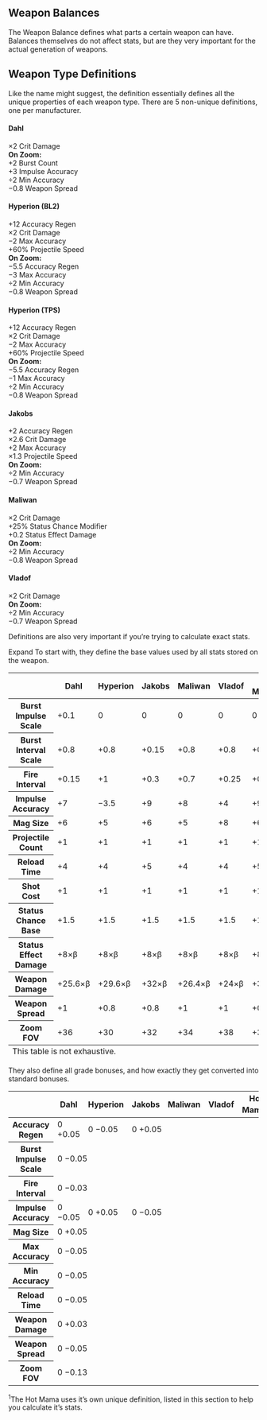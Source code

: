 ## Weapon Balances

The Weapon Balance defines what parts a certain weapon can have. Balances themselves do not affect stats, but are they very important for the actual generation of weapons.

## Weapon Type Definitions

Like the name might suggest, the definition essentially defines all the unique properties of each weapon type. There are 5 non-unique definitions, one per manufacturer.

#### Dahl

×2 Crit Damage  
**On Zoom:**  
+2 Burst Count  
+3 Impulse Accuracy  
÷2 Min Accuracy  
−0.8 Weapon Spread

#### Hyperion (BL2)

+12 Accuracy Regen  
×2 Crit Damage  
−2 Max Accuracy  
+60% Projectile Speed  
**On Zoom:**  
−5.5 Accuracy Regen  
−3 Max Accuracy  
÷2 Min Accuracy  
−0.8 Weapon Spread

#### Hyperion (TPS)

+12 Accuracy Regen  
×2 Crit Damage  
−2 Max Accuracy  
+60% Projectile Speed  
**On Zoom:**  
−5.5 Accuracy Regen  
−1 Max Accuracy  
÷2 Min Accuracy  
−0.8 Weapon Spread

#### Jakobs

+2 Accuracy Regen  
×2.6 Crit Damage  
+2 Max Accuracy  
×1.3 Projectile Speed  
**On Zoom:**  
÷2 Min Accuracy  
−0.7 Weapon Spread

#### Maliwan

×2 Crit Damage  
+25% Status Chance Modifier  
+0.2 Status Effect Damage  
**On Zoom:**  
÷2 Min Accuracy  
−0.8 Weapon Spread

#### Vladof

×2 Crit Damage  
**On Zoom:**  
÷2 Min Accuracy  
−0.7 Weapon Spread

Definitions are also very important if you’re trying to calculate exact stats.

Expand To start with, they define the base values used by all stats stored on the weapon.

<table><thead><tr><th></th><th>Dahl</th><th>Hyperion</th><th>Jakobs</th><th>Maliwan</th><th>Vladof</th><th>Hot Mama<sup>1</sup></th></tr></thead><tbody><tr><th>Burst Impulse Scale</th><td>+0.1</td><td>0</td><td>0</td><td>0</td><td>0</td><td>0</td></tr><tr><th>Burst Interval Scale</th><td>+0.8</td><td>+0.8</td><td>+0.15</td><td>+0.8</td><td>+0.8</td><td>+0.15</td></tr><tr><th>Fire Interval</th><td>+0.15</td><td>+1</td><td>+0.3</td><td>+0.7</td><td>+0.25</td><td>+0.3</td></tr><tr><th>Impulse Accuracy</th><td>+7</td><td>−3.5</td><td>+9</td><td>+8</td><td>+4</td><td>+9</td></tr><tr><th>Mag Size</th><td>+6</td><td>+5</td><td>+6</td><td>+5</td><td>+8</td><td>+6</td></tr><tr><th>Projectile Count</th><td>+1</td><td>+1</td><td>+1</td><td>+1</td><td>+1</td><td>+1</td></tr><tr><th>Reload Time</th><td>+4</td><td>+4</td><td>+5</td><td>+4</td><td>+4</td><td>+5</td></tr><tr><th>Shot Cost</th><td>+1</td><td>+1</td><td>+1</td><td>+1</td><td>+1</td><td>+1</td></tr><tr><th>Status Chance Base</th><td>+1.5</td><td>+1.5</td><td>+1.5</td><td>+1.5</td><td>+1.5</td><td>+1.5</td></tr><tr><th>Status Effect Damage</th><td>+8×β</td><td>+8×β</td><td>+8×β</td><td>+8×β</td><td>+8×β</td><td>+8×β</td></tr><tr><th>Weapon Damage</th><td>+25.6×β</td><td>+29.6×β</td><td>+32×β</td><td>+26.4×β</td><td>+24×β</td><td>+32×β</td></tr><tr><th>Weapon Spread</th><td>+1</td><td>+0.8</td><td>+0.8</td><td>+1</td><td>+1</td><td>+0.8</td></tr><tr><th>Zoom FOV</th><td>+36</td><td>+30</td><td>+32</td><td>+34</td><td>+38</td><td>+32</td></tr></tbody><tfoot><tr><td colspan="7">This table is not exhaustive.</td></tr></tfoot></table>

They also define all grade bonuses, and how exactly they get converted into standard bonuses.

<table><thead><tr><th></th><th>Dahl</th><th>Hyperion</th><th>Jakobs</th><th>Maliwan</th><th>Vladof</th><th>Hot Mama<sup>1</sup></th></tr></thead><tbody><tr><th>Accuracy Regen</th><td colspan="1">0 +0.05</td><td colspan="1">0 −0.05</td><td colspan="4">0 +0.05</td></tr><tr><th>Burst Impulse Scale</th><td colspan="6">0 −0.05</td></tr><tr><th>Fire Interval</th><td colspan="6">0 −0.03</td></tr><tr><th>Impulse Accuracy</th><td colspan="1">0 −0.05</td><td colspan="1">0 +0.05</td><td colspan="4">0 −0.05</td></tr><tr><th>Mag Size</th><td colspan="6">0 +0.05</td></tr><tr><th>Max Accuracy</th><td colspan="6">0 −0.05</td></tr><tr><th>Min Accuracy</th><td colspan="6">0 −0.05</td></tr><tr><th>Reload Time</th><td colspan="6">0 −0.05</td></tr><tr><th>Weapon Damage</th><td colspan="6">0 +0.03</td></tr><tr><th>Weapon Spread</th><td colspan="6">0 −0.05</td></tr><tr><th>Zoom FOV</th><td colspan="6">0 −0.13</td></tr></tbody></table>

<sup>1</sup>The Hot Mama uses it’s own unique definition, listed in this section to help you calculate it’s stats.